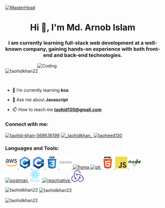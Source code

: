 <!---- 👋 Hi, I’m Md Arnob Islam Khan, but you can call me Taohid. I'm currently an undergraduate student pursuing a Bachelor of Science in Computer Science and Engineering (CSE).
- 👀 I’m interested in exploring various aspects of technology, particularly in web development, and software engineering.
- 🌱 ’m currently learning and gaining hands-on experience in full-stack web development.
- 📫 I’m looking to collaborate on projects related to web development, software engineering, or any innovative tech initiatives.

- ⚡ Fun fact: I enjoy solving coding challenges and participating in hackathons to enhance my skills and creativity in programming.


taohidkhan22/taohidkhan22 is a ✨ special ✨ repository because its `README.md` (this file) appears on your GitHub profile.
You can click the Preview link to take a look at your changes.

You can reach me via email at [taohid130@gmail.com] or connect with me on LinkedIn at [https://www.linkedin.com/in/taohid-khan-569636198/] or my website [https://taohidkhan22.github.io/Resume_CDP/]
--->
[![MasterHead](https://www.aalpha.net/wp-content/uploads/2020/12/full-stack-development.gif)](https://rishavchanda.io)


<h1 align="center">Hi 👋, I'm Md. Arnob Islam</h1>
<h3 align="center"> I am currently learning full-stack web development at a well-known company, gaining hands-on experience with both front-end and back-end technologies.</h3>
<img align="right" alt="Coding" width="400" src="https://cdn.dribbble.com/users/1162077/screenshots/3848914/programmer.gif">
<p align="left"> <img src="https://komarev.com/ghpvc/?username=taohidkhan22&label=Profile%20views&color=0e75b6&style=flat" alt="taohidkhan22" /> </p>

<p align="left"> <a href="https://twitter.com/" target="blank"><img src="https://img.shields.io/twitter/follow/?logo=twitter&style=for-the-badge" alt="" /></a> </p>

- 🌱 I’m currently learning **koa**

- 💬 Ask me about **Javascript**

- 📫 How to reach me **taohid130@gmail.com**

<h3 align="left">Connect with me:</h3>
<p align="left">
<a href="https://linkedin.com/in/taohid-khan-569636198" target="blank"><img align="center" src="https://raw.githubusercontent.com/rahuldkjain/github-profile-readme-generator/master/src/images/icons/Social/linked-in-alt.svg" alt="taohid-khan-569636198" height="30" width="40" /></a>
<a href="https://instagram.com/_taohidkhan_" target="blank"><img align="center" src="https://raw.githubusercontent.com/rahuldkjain/github-profile-readme-generator/master/src/images/icons/Social/instagram.svg" alt="_taohidkhan_" height="30" width="40" /></a>
<a href="https://www.leetcode.com/taoheed130" target="blank"><img align="center" src="https://raw.githubusercontent.com/rahuldkjain/github-profile-readme-generator/master/src/images/icons/Social/leet-code.svg" alt="taoheed130" height="30" width="40" /></a>
</p>

<h3 align="left">Languages and Tools:</h3>
<p align="left"> <a href="https://aws.amazon.com" target="_blank" rel="noreferrer"> <img src="https://raw.githubusercontent.com/devicons/devicon/master/icons/amazonwebservices/amazonwebservices-original-wordmark.svg" alt="aws" width="40" height="40"/> </a> <a href="https://www.cprogramming.com/" target="_blank" rel="noreferrer"> <img src="https://raw.githubusercontent.com/devicons/devicon/master/icons/c/c-original.svg" alt="c" width="40" height="40"/> </a> <a href="https://www.w3schools.com/cpp/" target="_blank" rel="noreferrer"> <img src="https://raw.githubusercontent.com/devicons/devicon/master/icons/cplusplus/cplusplus-original.svg" alt="cplusplus" width="40" height="40"/> </a> <a href="https://www.w3schools.com/css/" target="_blank" rel="noreferrer"> <img src="https://raw.githubusercontent.com/devicons/devicon/master/icons/css3/css3-original-wordmark.svg" alt="css3" width="40" height="40"/> </a> <a href="https://expressjs.com" target="_blank" rel="noreferrer"> <img src="https://raw.githubusercontent.com/devicons/devicon/master/icons/express/express-original-wordmark.svg" alt="express" width="40" height="40"/> </a> <a href="https://www.figma.com/" target="_blank" rel="noreferrer"> <img src="https://www.vectorlogo.zone/logos/figma/figma-icon.svg" alt="figma" width="40" height="40"/> </a> <a href="https://git-scm.com/" target="_blank" rel="noreferrer"> <img src="https://www.vectorlogo.zone/logos/git-scm/git-scm-icon.svg" alt="git" width="40" height="40"/> </a> <a href="https://www.w3.org/html/" target="_blank" rel="noreferrer"> <img src="https://raw.githubusercontent.com/devicons/devicon/master/icons/html5/html5-original-wordmark.svg" alt="html5" width="40" height="40"/> </a> <a href="https://developer.mozilla.org/en-US/docs/Web/JavaScript" target="_blank" rel="noreferrer"> <img src="https://raw.githubusercontent.com/devicons/devicon/master/icons/javascript/javascript-original.svg" alt="javascript" width="40" height="40"/> </a> <a href="https://nodejs.org" target="_blank" rel="noreferrer"> <img src="https://raw.githubusercontent.com/devicons/devicon/master/icons/nodejs/nodejs-original-wordmark.svg" alt="nodejs" width="40" height="40"/> </a> <a href="https://postman.com" target="_blank" rel="noreferrer"> <img src="https://www.vectorlogo.zone/logos/getpostman/getpostman-icon.svg" alt="postman" width="40" height="40"/> </a> <a href="https://reactjs.org/" target="_blank" rel="noreferrer"> <img src="https://raw.githubusercontent.com/devicons/devicon/master/icons/react/react-original-wordmark.svg" alt="react" width="40" height="40"/> </a> <a href="https://reactnative.dev/" target="_blank" rel="noreferrer"> <img src="https://reactnative.dev/img/header_logo.svg" alt="reactnative" width="40" height="40"/> </a> <a href="https://redux.js.org" target="_blank" rel="noreferrer"> <img src="https://raw.githubusercontent.com/devicons/devicon/master/icons/redux/redux-original.svg" alt="redux" width="40" height="40"/> </a> </p>

<p><img align="left" src="https://github-readme-stats.vercel.app/api/top-langs?username=taohidkhan22&show_icons=true&locale=en&layout=compact" alt="taohidkhan22" /></p>

<p>&nbsp;<img align="center" src="https://github-readme-stats.vercel.app/api?username=taohidkhan22&show_icons=true&locale=en" alt="taohidkhan22" /></p>

<p><img align="center" src="https://github-readme-streak-stats.herokuapp.com/?user=taohidkhan22&" alt="taohidkhan22" /></p>


